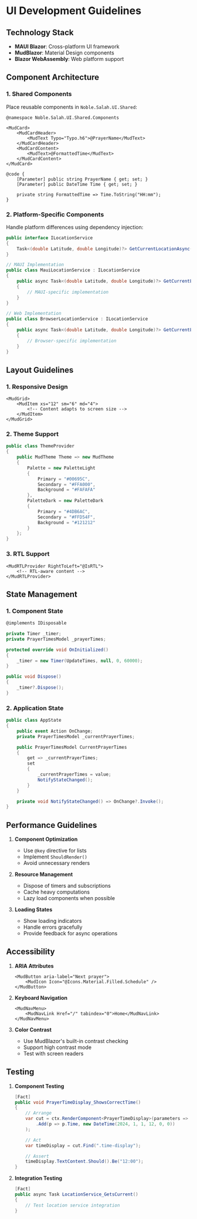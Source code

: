 # UI Development Guidelines

## Technology Stack

- **MAUI Blazor**: Cross-platform UI framework
- **MudBlazor**: Material Design components
- **Blazor WebAssembly**: Web platform support

## Component Architecture

### 1. Shared Components

Place reusable components in `Noble.Salah.UI.Shared`:

```razor
@namespace Noble.Salah.UI.Shared.Components

<MudCard>
    <MudCardHeader>
        <MudText Typo="Typo.h6">@PrayerName</MudText>
    </MudCardHeader>
    <MudCardContent>
        <MudText>@FormattedTime</MudText>
    </MudCardContent>
</MudCard>

@code {
    [Parameter] public string PrayerName { get; set; }
    [Parameter] public DateTime Time { get; set; }
    
    private string FormattedTime => Time.ToString("HH:mm");
}
```

### 2. Platform-Specific Components

Handle platform differences using dependency injection:

```csharp
public interface ILocationService
{
    Task<(double Latitude, double Longitude)?> GetCurrentLocationAsync();
}

// MAUI Implementation
public class MauiLocationService : ILocationService
{
    public async Task<(double Latitude, double Longitude)?> GetCurrentLocationAsync()
    {
        // MAUI-specific implementation
    }
}

// Web Implementation
public class BrowserLocationService : ILocationService
{
    public async Task<(double Latitude, double Longitude)?> GetCurrentLocationAsync()
    {
        // Browser-specific implementation
    }
}
```

## Layout Guidelines

### 1. Responsive Design

```razor
<MudGrid>
    <MudItem xs="12" sm="6" md="4">
        <!-- Content adapts to screen size -->
    </MudItem>
</MudGrid>
```

### 2. Theme Support

```csharp
public class ThemeProvider
{
    public MudTheme Theme => new MudTheme
    {
        Palette = new PaletteLight
        {
            Primary = "#00695C",
            Secondary = "#FFA000",
            Background = "#FAFAFA"
        },
        PaletteDark = new PaletteDark
        {
            Primary = "#4DB6AC",
            Secondary = "#FFD54F",
            Background = "#121212"
        }
    };
}
```

### 3. RTL Support

```razor
<MudRTLProvider RightToLeft="@IsRTL">
    <!-- RTL-aware content -->
</MudRTLProvider>
```

## State Management

### 1. Component State

```csharp
@implements IDisposable

private Timer _timer;
private PrayerTimesModel _prayerTimes;

protected override void OnInitialized()
{
    _timer = new Timer(UpdateTimes, null, 0, 60000);
}

public void Dispose()
{
    _timer?.Dispose();
}
```

### 2. Application State

```csharp
public class AppState
{
    public event Action OnChange;
    private PrayerTimesModel _currentPrayerTimes;

    public PrayerTimesModel CurrentPrayerTimes
    {
        get => _currentPrayerTimes;
        set
        {
            _currentPrayerTimes = value;
            NotifyStateChanged();
        }
    }

    private void NotifyStateChanged() => OnChange?.Invoke();
}
```

## Performance Guidelines

1. **Component Optimization**
   - Use `@key` directive for lists
   - Implement `ShouldRender()`
   - Avoid unnecessary renders

2. **Resource Management**
   - Dispose of timers and subscriptions
   - Cache heavy computations
   - Lazy load components when possible

3. **Loading States**
   - Show loading indicators
   - Handle errors gracefully
   - Provide feedback for async operations

## Accessibility

1. **ARIA Attributes**
   ```razor
   <MudButton aria-label="Next prayer">
       <MudIcon Icon="@Icons.Material.Filled.Schedule" />
   </MudButton>
   ```

2. **Keyboard Navigation**
   ```razor
   <MudNavMenu>
       <MudNavLink Href="/" tabindex="0">Home</MudNavLink>
   </MudNavMenu>
   ```

3. **Color Contrast**
   - Use MudBlazor's built-in contrast checking
   - Support high contrast mode
   - Test with screen readers

## Testing

1. **Component Testing**
   ```csharp
   [Fact]
   public void PrayerTimeDisplay_ShowsCorrectTime()
   {
       // Arrange
       var cut = ctx.RenderComponent<PrayerTimeDisplay>(parameters => parameters
           .Add(p => p.Time, new DateTime(2024, 1, 1, 12, 0, 0))
       );

       // Act
       var timeDisplay = cut.Find(".time-display");

       // Assert
       timeDisplay.TextContent.Should().Be("12:00");
   }
   ```

2. **Integration Testing**
   ```csharp
   [Fact]
   public async Task LocationService_GetsCurrent()
   {
       // Test location service integration
   }
   ```
